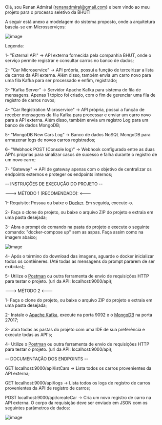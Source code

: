 Olá, sou Renan Admiral (renanadmiral@gmail.com) e bem vindo ao meu projeto para o processo seletivo da BHUT!

A seguir está anexo a modelagem do sistema proposto, onde a arquitetura baseia-se em Microsserviços:

![image](https://user-images.githubusercontent.com/49658142/182177041-6e9cdbd9-3e5c-4e3b-859e-393e67371c63.png)

Legenda:

1- "External API" -> API externa fornecida pela companhia BHUT, onde o serviço permite registrar e consultar carros no banco de dados;

2- "Car Microservice" -> API própria, possui a função de terceirizar a lista de carros da API externa. Além disso, também envia um carro novo para uma fila Kafka para ser processado e enfim, registrado;

3- "Kafka Server" -> Servidor Apache Kafka para sistema de fila de mensagens. Apenas 1 tópico foi criado, com o fim de gerenciar uma fila de registro de carros novos;

4- "Car Registration Microservice" -> API própria, possui a função de receber mensagens da fila Kafka para processar e enviar um carro novo para a API externa. Além disso, também envia um registro Log para um banco de dados MongoDB;

5- "MongoDB New Cars Log" -> Banco de dados NoSQL MongoDB para armazenar logs de novos carros registrados;

6- "Webhook POST (Console log)" -> Webhook configurado entre as duas API's próprias para sinalizar casos de sucesso e falha durante o registro de um novo carro;

7- "Gateway" -> API de gateway apenas com o objetivo de centralizar os endpoints externos e proteger os endpoints internos;

-- INSTRUÇÕES DE EXECUÇÃO DO PROJETO --

---> MÉTODO 1 (RECOMENDADO): <---

1- Requisito: Possua ou baixe o [Docker](https://docs.docker.com/desktop/install/windows-install/). Em seguida, execute-o.

2- Faça o clone do projeto, ou baixe o arquivo ZIP do projeto e extraia em uma pasta desejada;

3- Abra o prompt de comando na pasta do projeto e execute o seguinte comando: "docker-compose up" sem as aspas. Faça assim como na imagem abaixo;

![image](https://user-images.githubusercontent.com/49658142/182187826-d3d6fe63-e21d-4f07-9cdc-c2c57d4f6280.png)

4- Após o término do download das imagens, aguarde o docker inicializar todos os contêineres. (Até todas as mensagens do prompt pararem de ser exibidas);

5- Utilize o [Postman](https://www.postman.com/downloads/) ou outra ferramenta de envio de requisições HTTP para testar o projeto. (url da API: localhost:9000/api);

---> MÉTODO 2 <---

1- Faça o clone do projeto, ou baixe o arquivo ZIP do projeto e extraia em uma pasta desejada;

2- Instale o [Apache Kafka](https://kafka.apache.org/downloads), execute na porta 9092 e o [MongoDB](https://www.mongodb.com/try/download/community) na porta 27017;

3- abra todas as pastas do projeto com uma IDE de sua preferência e execute todas as API's;

4- Utilize o [Postman](https://www.postman.com/downloads/) ou outra ferramenta de envio de requisições HTTP para testar o projeto. (url da API: localhost:9000/api);

-- DOCUMENTAÇÃO DOS ENDPOINTS --

GET localhost:9000/api/listCars -> Lista todos os carros provenientes da API externa;

GET localhost:9000/api/logs -> Lista todos os logs de registro de carros provenientes da API de registro de carros;

POST localhost:9000/api/createCar -> Cria um novo registro de carro na API externa. O corpo da requisição deve ser enviado em JSON com os seguintes parâmetros de dados:

![image](https://user-images.githubusercontent.com/49658142/182190529-373a5aa3-7a89-472e-84f4-d9f899837cef.png)




